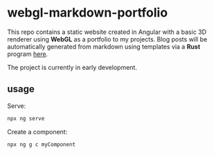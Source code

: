 # webgl-markdown-portfolio

This repo contains a static website created in Angular
with a basic 3D renderer using **WebGL** as a portfolio
to my projects. Blog posts will be automatically generated
from markdown using templates via a **Rust** program [here](https://github.com/San7o/rust-ag-blog).

The project is currently in early development.

## usage
Serve:
```bash
npx ng serve
```
Create a component:
```bash
npx ng g c myComponent
```
